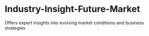 # Industry-Insight-Future-Market
Offers expert insights into evolving market conditions and business strategies
